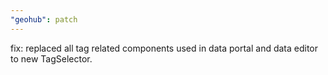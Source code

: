 ```yaml
---
"geohub": patch
---
```


fix: replaced all tag related components used in data portal and data editor to new TagSelector.

